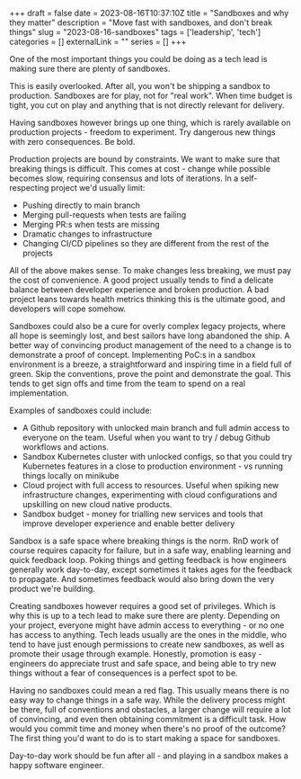 +++ 
draft = false 
date = 2023-08-16T10:37:10Z
title = "Sandboxes and why they matter"
description = "Move fast with sandboxes, and don't break things"
slug = "2023-08-16-sandboxes" 
tags = ['leadership', 'tech']
categories = []
externalLink = ""
series = []
+++

One of the most important things you could be doing as a tech lead is making sure there are plenty of sandboxes.

This is easily overlooked. After all, you won't be shipping a sandbox to production. Sandboxes are for play, not for "real work". When time budget is tight, you cut on play and anything that is not directly relevant for delivery.

Having sandboxes however brings up one thing, which is rarely available on production projects - freedom to experiment. Try dangerous new things with zero consequences. Be bold.

Production projects are bound by constraints. We want to make sure that breaking things is difficult. This comes at cost - change while possible becomes slow, requiring consensus and lots of iterations. In a self-respecting project we'd usually limit:

* Pushing directly to main branch
* Merging pull-requests when tests are failing
* Merging PR:s when tests are missing
* Dramatic changes to infrastructure
* Changing CI/CD pipelines so they are different from the rest of the projects

All of the above makes sense. To make changes less breaking, we must pay the cost of convenience. A good project usually tends to find a delicate balance between developer experience and broken production. A bad project leans towards health metrics thinking this is the ultimate good, and developers will cope somehow.

Sandboxes could also be a cure for overly complex legacy projects, where all hope is seemingly lost, and best sailors have long abandoned the ship. A better way of convincing product management of the need to a change is to demonstrate a proof of concept. Implementing PoC:s in a sandbox environment is a breeze, a straightforward and inspiring time in a field full of green. Skip the conventions, prove the point and demonstrate the goal. This tends to get sign offs and time from the team to spend on a real implementation.

Examples of sandboxes could include:
* A Github repository with unlocked main branch and full admin access to everyone on the team. Useful when you want to try / debug Github workflows and actions.
* Sandbox Kubernetes cluster with unlocked configs, so that you could try Kubernetes features in a close to production environment - vs running things locally on minikube
* Cloud project with full access to resources. Useful when spiking new infrastructure changes, experimenting with cloud configurations and upskilling on new cloud native products.
* Sandbox budget - money for trialling new services and tools that improve developer experience and enable better delivery

Sandbox is a safe space where breaking things is the norm. RnD work of course requires capacity for failure, but in a safe way, enabling learning and quick feedback loop. Poking things and getting feedback is how engineers generally work day-to-day, except sometimes it takes ages for the feedback to propagate. And sometimes feedback would also bring down the very product we're building.

Creating sandboxes however requires a good set of privileges. Which is why this is up to a tech lead to make sure there are plenty. Depending on your project, everyone might have admin access to everything - or no one has access to anything. Tech leads usually are the ones in the middle, who tend to have just enough permissions to create new sandboxes, as well as promote their usage through example. Honestly, promotion is easy - engineers do appreciate trust and safe space, and being able to try new things without a fear of consequences is a perfect spot to be.

Having no sandboxes could mean a red flag. This usually means there is no easy way to change things in a safe way. While the delivery process might be there, full of conventions and obstacles, a larger change will require a lot of convincing, and even then obtaining commitment is a difficult task. How would you commit time and money when there's no proof of the outcome? The first thing you'd want to do is to start making a space for sandboxes.

Day-to-day work should be fun after all - and playing in a sandbox makes a happy software engineer.
